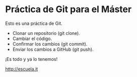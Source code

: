 # Práctica de Git para el Máster

Esto es una práctica de Git.

- Clonar un repositorio (git clone).
- Cambiar el código.
- Confirmar los cambios (git commit).
- Enviar los cambios a GitHub (git push).

¡Es todo y ya lo tenemos!

<http://escuela.it>

